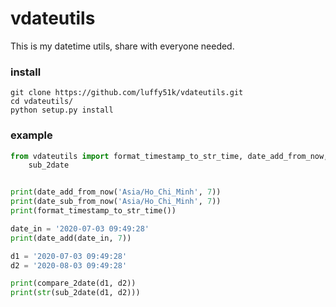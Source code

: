 # vdateutils

This is my datetime utils, share with everyone needed.

### install

```
git clone https://github.com/luffy51k/vdateutils.git
cd vdateutils/
python setup.py install
```

### example

```python
from vdateutils import format_timestamp_to_str_time, date_add_from_now, date_sub_from_now, date_add, compare_2date,\
    sub_2date


print(date_add_from_now('Asia/Ho_Chi_Minh', 7))
print(date_sub_from_now('Asia/Ho_Chi_Minh', 7))
print(format_timestamp_to_str_time())

date_in = '2020-07-03 09:49:28'
print(date_add(date_in, 7))

d1 = '2020-07-03 09:49:28'
d2 = '2020-08-03 09:49:28'

print(compare_2date(d1, d2))
print(str(sub_2date(d1, d2)))
```
